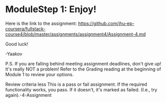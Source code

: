 # ModuleStep 1: Enjoy!

Here is the link to the assignment: https://github.com/jhu-ep-coursera/fullstack-course4/blob/master/assignments/assignment4/Assignment-4.md

Good luck!

-Yaakov

P.S. If you are falling behind meeting assignment deadlines, don't give up! It's really NOT a problem! Refer to the Grading reading at the beginning of Module 1 to review your options.

Review criteria
less 
This is a pass or fail assignment. If the required functionality works, you pass. If it doesn't, it's marked as failed. (I.e., try again).-4-Assignment
